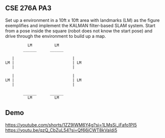 ## CSE 276A PA3
Set up a environment in a 10ft x 10ft area with landmarks (LM) as the figure exemplifies and implement the KALMAN filter-based SLAM system. Start from a pose inside the square (robot does not know the start pose) and drive through the environment to build up a map.
```
          LM          LM
        ______      ______

   |                          |       
LM |                          | LM
   |                          |

   |                          |       
LM |                          | LM
   |                          |
   
        ______      ______
          LM          LM
```

## Demo
https://youtube.com/shorts/1ZZ9lWM6Y4g?si=1LMsSj_iFafo1PI5 \
https://youtu.be/qzQ_CbZuL54?si=Qf66jCWT8kVaIdi5
